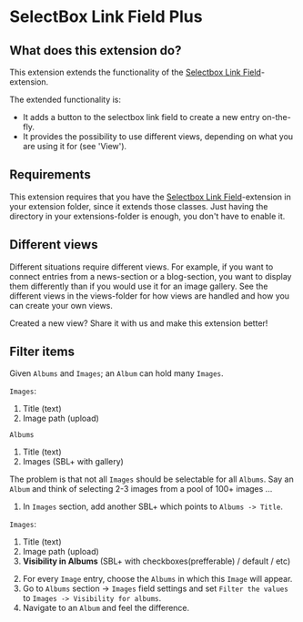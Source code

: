 # SelectBox Link Field Plus

## What does this extension do?

This extension extends the functionality of the
[Selectbox Link Field](https://github.com/symphonycms/selectbox_link_field)-extension.

The extended functionality is:

 - It adds a button to the selectbox link field to create a new entry on-the-fly.
 - It provides the possibility to use different views, depending on what you are using it for (see 'View').

## Requirements

This extension requires that you have the
[Selectbox Link Field](https://github.com/symphonycms/selectbox_link_field)-extension in your extension folder,
since it extends those classes. Just having the directory in your extensions-folder is enough, you don't have to
enable it.

## Different views

Different situations require different views. For example, if you want to connect entries from a news-section or a
blog-section, you want to display them differently than if you would use it for an image gallery. See the different
views in the views-folder for how views are handled and how you can create your own views.

Created a new view? Share it with us and make this extension better!

## Filter items

Given `Albums` and `Images`; an `Album` can hold many `Images`.

`Images`:
1. Title (text)
2. Image path (upload)

`Albums`
1. Title (text)
2. Images (SBL+ with gallery)

The problem is that not all `Images` should be selectable for all `Albums`. Say an `Album` and think of selecting 2-3 images from a pool of 100+ images ...

1) In `Images` section, add another SBL+ which points to `Albums -> Title`.

`Images`:
1. Title (text)
2. Image path (upload)
3. **Visibility in Albums** (SBL+ with checkboxes(prefferable) / default / etc)

2) For every `Image` entry, choose the `Albums` in which this `Image` will appear.
3) Go to `Albums` section -> `Images` field settings and set `Filter the values` to `Images -> Visibility for albums`.
4) Navigate to an `Album` and feel the difference.
